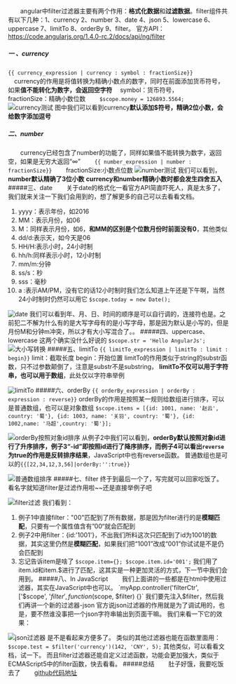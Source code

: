 　　angular中filter过滤器主要有两个作用：**格式化数据**和**过滤数据**。filter组件共有以下几种：1、currency 2、number 3、date 4、json 5、lowercase 6、uppercase 7、limitTo 8、orderBy 9、filter。
官方API：https://code.angularjs.org/1.4.0-rc.2/docs/api/ng/filter
##### 一 、currency　　
`{{ currency_expression | currency : symbol : fractionSize}}`　
　currency的作用是将值转换为精确小数点的数字，同时在前面添加货币符号，如果**值不能转化为数字，会返回空字符**
　symbol：货币符号，　　
　fractionSize：精确小数位数
　　`$scope.money = 126893.5564;`
![currency测试](http://upload-images.jianshu.io/upload_images/2058233-c2dc0b0e78ca8980.png?imageMogr2/auto-orient/strip%7CimageView2/2/w/1240)
图中我们可以看到currency**默认添加$符号，精确2位小数，会给数字添加逗号**
##### 二、number
　　currency已经包含了number的功能了，同样如果值不能转换为数字，返回空，如果是无穷大返回“∞”
　　`{{ number_expression | number : fractionSize}}`
　　fractionSize:小数点位数
![number测试](http://upload-images.jianshu.io/upload_images/2058233-42de6e917f15979a.png?imageMogr2/auto-orient/strip%7CimageView2/2/w/1240)
我们可以看到，**number默认精确了3位小数**
**currency和number精确小数时都会发生四舍五入**
#####三、date
　　关于date的格式化一看官方API简直吓死人，真是太多了，我们就来关注一下我们会用到的，想了解更多的自己可以去看看文档。
1. yyyy：表示年份，如2016
2. MM：表示月份，如06
3. M：同样表示月份，如6，**和MM的区别是个位数月份时前面没有0**，其他类似
4. dd/d:表示天，如今天是06
5. HH/H:表示小时，24小时制
6. hh/h:同样表示小时，12小时制
7. mm/m:分钟
8. ss/s：秒
9. sss：毫秒
10. a :表示AM/PM，没有它的话12小时制时我们怎么知道上午还是下午啊，当然24小时制时仍然可以用它
`$scope.today = new Date();`

![date](http://upload-images.jianshu.io/upload_images/2058233-807605454f297692.png?imageMogr2/auto-orient/strip%7CimageView2/2/w/1240)
我们可以看到年、月、日、时间的顺序是可以自行调的，连接符也是。之前犯二不解为什么有的是大写字母有的是小写字母，那是因为默认是小写的，但是月份M和分钟m冲突，所以才有大小写混合了。。
#####四、uppercase、lowercase
这两个确实没什么好说的
`$scope.str = 'Hello AngularJs';`
![大小写转换](http://upload-images.jianshu.io/upload_images/2058233-0ff97d7049105d6a.png?imageMogr2/auto-orient/strip%7CimageView2/2/w/1240)
#####五、limitTo
`{{ limitTo_expression | limitTo : limit : begin}}`
limit：截取长度
begin：开始位置
limitTo的作用类似于string的substr函数，只不过参数颠倒了，注意是substr不是substring，
**limitTo不仅可以用于字符串，也可以用于数组**，此处仅以字符串举例

![limitTo](http://upload-images.jianshu.io/upload_images/2058233-92554b2a5a29e608.png?imageMogr2/auto-orient/strip%7CimageView2/2/w/1240)
#####六、orderBy
`{{ orderBy_expression | orderBy : expression : reverse}}`
orderBy的作用是按照某一规则给数组进行排序，可以是普通数组，也可以是对象数组
`$scope.items = [{id: 1001, name: '赵云', country: '蜀'}, {id: 1003, name: '关羽', country: '蜀'}, {id: 1002,name: '马超',country: '蜀'}];`

![orderBy按照对象id排序](http://upload-images.jianshu.io/upload_images/2058233-49758590614b64ba.png?imageMogr2/auto-orient/strip%7CimageView2/2/w/1240)
从例子2中我们可以看到，**orderBy默认按照对象id进行了升序排序，例子3“-id”即按照id进行了降序排序，而例子4可以看出`reverse`为true的作用是反转排序结果**，JavaScript中也有reverse函数。
普通数组也是可以的`{{[22,34,12,3,56]|orderBy:'':true}}`

![普通数组排序](http://upload-images.jianshu.io/upload_images/2058233-a098c1b2f9785d3c.png?imageMogr2/auto-orient/strip%7CimageView2/2/w/1240)
#####七、filter
终于到最后一个了，写完就可以回家吃饭了。
看名字就知道filter是过滤作用啦~~还是直接举例子吧

![filter过滤](http://upload-images.jianshu.io/upload_images/2058233-7c6e4de34066a674.png?imageMogr2/auto-orient/strip%7CimageView2/2/w/1240)
我们看到：
1. 例子1中直接filter："00"匹配到了所有数据，那是因为filter进行的是**模糊匹配**，只要有一个属性值含有”00“就会匹配到
2. 例子2中用filter：{id:'1001'}，不出我们所料这次只匹配到了id为1001的数据，其实这里仍然是**模糊匹配**，如果我们把“1001”改成“001”你试试是不是仍会匹配到
3. 忘记告诉item是啥了
`$scope.item={};
$scope.item.id='001';`
我们用了item.id和item.$进行了匹配，这其实是一种更加灵活的方式，下一节中我们会用到。
#####八、In JavaScript
　　我们上面讲的一些都是在html中使用过滤器，其实在JavaScript中也可以。
`myApp.controller('filterCtr', ['$scope', '$filter', function ($scope, $filter) {}`
我们要先注入$filter，然后我们再讲一个新的过滤器-json
官方说json过滤器的作用就是为了调试用的，也是，要不然谁没事把一个json字符串输出到页面干嘛。
我们来看一下它的效果：

![json过滤器](http://upload-images.jianshu.io/upload_images/2058233-184cd09bf3edd28f.png?imageMogr2/auto-orient/strip%7CimageView2/2/w/1240)
是不是看起来方便多了。
类似的其他过滤器也能在函数里面用：
`$scope.test = $filter('currency')(142, 'CNY', 5);`
其他类似，可以看看文档，试一下。
而且filter过滤器还能自定义过滤函数，功能会更加强大，类似于ECMAScript5中的filter函数，快去看看。
#####总结
　　肚子好饿，我要吃饭去了
　　[github代码地址](https://github.com/wangqingqiang/Angularjs/tree/master/AngularJS从懵逼到入门/4、filter)